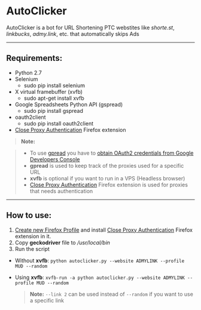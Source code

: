 AutoClicker
===========

AutoClicker is a bot for URL Shortening PTC webstites like *shorte.st*, *linkbucks*, *admy.link*, etc. that automatically skips Ads

----------


Requirements:
-------------

 - Python 2.7 
 - Selenium
	 - sudo pip install selenium
 - X virtual framebuffer (xvfb)
	 - sudo apt-get install xvfb
 - Google Spreadsheets Python API (gspread)
	 - sudo pip install gspread
 - oauth2client
	 - sudo pip install oauth2client
 - [Close Proxy Authentication](https://addons.mozilla.org/en-US/firefox/addon/close-proxy-authentication/) Firefox extension



> **Note:**

> - To use [gpread](https://github.com/burnash/gspread) you have to [obtain OAuth2 credentials from Google Developers Console](http://gspread.readthedocs.org/en/latest/oauth2.html)
> - **gpread** is used to keep track of the proxies used for a specific URL
> - **xvfb** is optional if you want to run in a VPS (Headless browser)
> - [Close Proxy Authentication](https://addons.mozilla.org/en-US/firefox/addon/close-proxy-authentication/) Firefox extension is used for proxies that needs authentication

----------

How to use:
-------------------

 1. [Create new Firefox Profile](https://support.mozilla.org/en-US/kb/profile-manager-create-and-remove-firefox-profiles) and install [Close Proxy Authentication](https://addons.mozilla.org/en-US/firefox/addon/close-proxy-authentication/) Firefox extension in it.
 2.  Copy **geckodriver** file to */usr/local/bin*
 3. Run the script
 - Without **xvfb**:
 `python autoclicker.py --website ADMYLINK --profile MUD --random` 
 
 - Using **xvfb**:
 `xvfb-run -a python autoclicker.py --website ADMYLINK --profile MUD --random`

    > **Note:**  `--link 2` can be used instead of `--random` if you want to use a specific link
